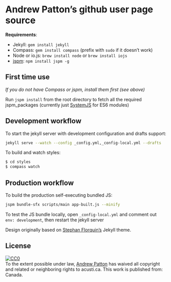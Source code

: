 Andrew Patton’s github user page source
=======================================

__Requirements__:

- Jekyll: `gem install jekyll`
- Compass: `gem install compass` (prefix with `sudo` if it doesn’t work)
- Node or io.js: `brew install node` or `brew install iojs`
- [jspm][]: `npm install jspm -g`

## First time use

*If you do not have Compass or jspm, install them first (see above)*

Run `jspm install` from the root directory to fetch all the required jspm_packages (currently just [SystemJS][] for ES6 modules)

## Development workflow

To start the jekyll server with development configuration and drafts support:

```bash
jekyll serve --watch --config _config.yml,_config-local.yml --drafts
```

To build and watch styles:

```bash
$ cd styles
$ compass watch
```

## Production workflow

To build the production self-executing bundled JS:

```bash
jspm bundle-sfx scripts/main app-built.js --minify
```

To test the JS bundle locally, open `_config-local.yml` and comment out `env: development`, then restart the jekyll server

[jspm]: https://github.com/jspm/jspm-cli/wiki/Getting-Started
[SystemJS]: https://github.com/systemjs/systemjs

Design originally based on [Stephan Florquin’s](https://github.com/stephan83) Jekyll theme.

License
-------

<p xmlns:dct="http://purl.org/dc/terms/" xmlns:vcard="http://www.w3.org/2001/vcard-rdf/3.0#">
  <a rel="license"
     href="http://creativecommons.org/publicdomain/zero/1.0/">
    <img src="http://i.creativecommons.org/p/zero/1.0/88x31.png" style="border-style: none;" alt="CC0" />
  </a>
  <br />
  To the extent possible under law,
  <a rel="dct:publisher"
     href="http://www.acusti.ca">
    <span property="dct:title">Andrew Patton</span></a>
  has waived all copyright and related or neighboring rights to
  <span property="dct:title">acusti.ca</span>.
This work is published from:
<span property="vcard:Country" datatype="dct:ISO3166"
      content="CA" about="http://www.acusti.ca">
  Canada</span>.
</p>
